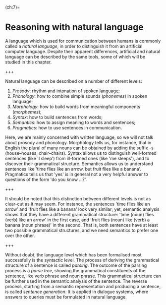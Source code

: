 <!--H2: Chapter 7-->
(ch:7)=
# Reasoning with natural language #

A language which is used for communication between humans is commonly called a *natural language*, in order to distinguish it from an artificial computer language. Despite their apparent differences, artificial and natural language can be described by the same tools, some of which will be studied in this chapter.

+++

Natural language can be described on a number of different levels:

<!--roman list-->
1. *Prosody*: rhythm and intonation of spoken language;
1. *Phonology*: how to combine simple sounds (*phonemes*) in spoken language;
1. *Morphology*: how to build words from meaningful components (*morphemes*);
1. *Syntax*: how to build sentences from words;
1. *Semantics*: how to assign meaning to words and sentences;
1. *Pragmatics*: how to use sentences in communication.

Here, we are mainly concerned with written language, so we will not talk about prosody and phonology. Morphology tells us, for instance, that in English the plural of many nouns can be obtained by adding the suffix -s (house&ndash;houses, chair&ndash;chairs). Syntax allows us to distinguish well-formed sentences (like 'I sleep') from ill-formed ones (like 'me sleeps'), and to discover their grammatical structure. Semantics allows us to understand sentences like 'time flies like an arrow, but fruit flies like a banana'. Pragmatics tells us that 'yes' is in general not a very helpful answer to questions of the form 'do you know &hellip;?'.

+++

It should be noted that this distinction between different levels is not as clear-cut as it may seem. For instance, the sentences 'time flies like an arrow' and 'fruit flies like a banana' look very similar; yet, semantic analysis shows that they have a different grammatical structure: 'time (noun) flies (verb) like an arrow' in the first case, and 'fruit flies (noun) like (verb) a banana (noun phrase)' in the second. That is, both sentences have at least two possible grammatical structures, and we need semantics to prefer one over the other.

+++

Without doubt, the language level which has been formalised most successfully is the syntactic level. The process of deriving the grammatical structure of a sentence is called *parsing*. The outcome of the parsing process is a *parse tree*, showing the grammatical constituents of the sentence, like verb phrase and noun phrase. This grammatical structure can be further used in the semantic analysis of the sentence. The reverse process, starting from a semantic representation and producing a sentence, is called *sentence generation*. It is applied in dialogue systems, where answers to queries must be formulated in natural language.
